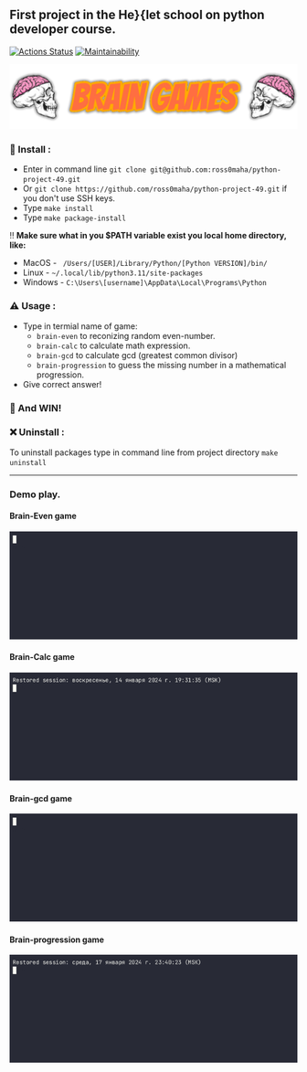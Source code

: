 ## First project in the He\}\{let school on python developer course.
[![Actions Status](https://github.com/ross0maha/python-project-49/actions/workflows/hexlet-check.yml/badge.svg)](https://github.com/ross0maha/python-project-49/actions)
[![Maintainability](https://api.codeclimate.com/v1/badges/2e3053157b86113f589e/maintainability)](https://codeclimate.com/github/ross0maha/python-project-49/maintainability)


![](./src/readme_logo.png)


### :floppy_disk: Install :

- Enter in command line `git clone git@github.com:ross0maha/python-project-49.git` 
- Or `git clone https://github.com/ross0maha/python-project-49.git` if you don't use SSH keys.
- Type `make install`
- Type `make package-install`

:bangbang: **Make sure what in you $PATH variable exist you local home directory, like:**

- MacOS - ` /Users/[USER]/Library/Python/[Python VERSION]/bin/`
- Linux - `~/.local/lib/python3.11/site-packages`
- Windows - `C:\Users\[username]\AppData\Local\Programs\Python`

### :warning: Usage :

- Type in termial name of game:
    - `brain-even` to reconizing random even-number.
    - `brain-calc` to calculate math expression.
    - `brain-gcd` to calculate gcd (greatest common divisor)
    - `brain-progression` to guess the missing number in a mathematical progression.
- Give correct answer!

### :tada: And WIN!

### :x: Uninstall :

To uninstall packages type in command line from project directory `make uninstall`

---

### Demo play.

#### Brain-Even game
![](src/brain-even.gif)

#### Brain-Calc game
![](src/brain-calc.gif)

#### Brain-gcd game
![](src/brain-gcd.gif)

#### Brain-progression game
![](src/brain-progression.gif)
